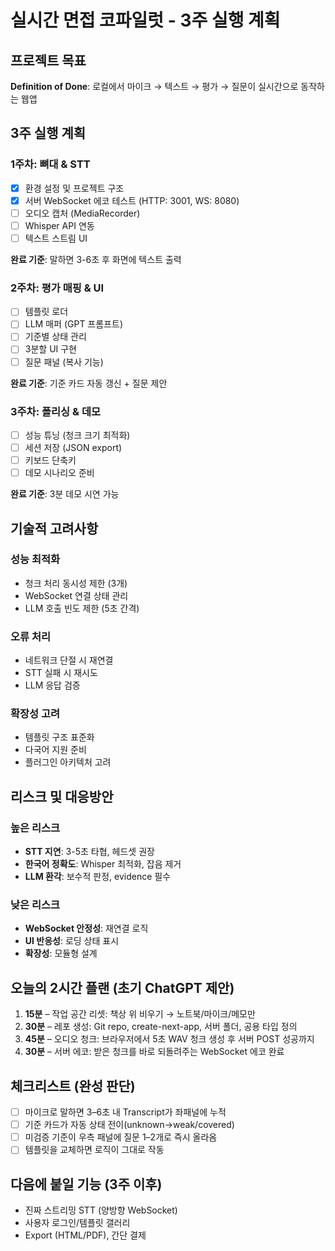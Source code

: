 # 실시간 면접 코파일럿 - 3주 실행 계획

## 프로젝트 목표
**Definition of Done**: 로컬에서 마이크 → 텍스트 → 평가 → 질문이 실시간으로 동작하는 웹앱

## 3주 실행 계획

### 1주차: 뼈대 & STT
- [x] 환경 설정 및 프로젝트 구조
- [x] 서버 WebSocket 에코 테스트 (HTTP: 3001, WS: 8080)
- [ ] 오디오 캡처 (MediaRecorder)
- [ ] Whisper API 연동
- [ ] 텍스트 스트림 UI

**완료 기준**: 말하면 3-6초 후 화면에 텍스트 출력

### 2주차: 평가 매핑 & UI
- [ ] 템플릿 로더
- [ ] LLM 매퍼 (GPT 프롬프트)
- [ ] 기준별 상태 관리
- [ ] 3분할 UI 구현
- [ ] 질문 패널 (복사 기능)

**완료 기준**: 기준 카드 자동 갱신 + 질문 제안

### 3주차: 폴리싱 & 데모
- [ ] 성능 튜닝 (청크 크기 최적화)
- [ ] 세션 저장 (JSON export)
- [ ] 키보드 단축키
- [ ] 데모 시나리오 준비

**완료 기준**: 3분 데모 시연 가능

## 기술적 고려사항

### 성능 최적화
- 청크 처리 동시성 제한 (3개)
- WebSocket 연결 상태 관리
- LLM 호출 빈도 제한 (5초 간격)

### 오류 처리
- 네트워크 단절 시 재연결
- STT 실패 시 재시도
- LLM 응답 검증

### 확장성 고려
- 템플릿 구조 표준화
- 다국어 지원 준비
- 플러그인 아키텍처 고려

## 리스크 및 대응방안

### 높은 리스크
- **STT 지연**: 3-5초 타협, 헤드셋 권장
- **한국어 정확도**: Whisper 최적화, 잡음 제거
- **LLM 환각**: 보수적 판정, evidence 필수

### 낮은 리스크  
- **WebSocket 안정성**: 재연결 로직
- **UI 반응성**: 로딩 상태 표시
- **확장성**: 모듈형 설계

## 오늘의 2시간 플랜 (초기 ChatGPT 제안)

1. **15분** – 작업 공간 리셋: 책상 위 비우기 → 노트북/마이크/메모만
2. **30분** – 레포 생성: Git repo, create-next-app, 서버 폴더, 공용 타입 정의
3. **45분** – 오디오 청크: 브라우저에서 5초 WAV 청크 생성 후 서버 POST 성공까지
4. **30분** – 서버 에코: 받은 청크를 바로 되돌려주는 WebSocket 에코 완료

## 체크리스트 (완성 판단)

- [ ] 마이크로 말하면 3–6초 내 Transcript가 좌패널에 누적
- [ ] 기준 카드가 자동 상태 전이(unknown→weak/covered)
- [ ] 미검증 기준이 우측 패널에 질문 1–2개로 즉시 올라옴
- [ ] 템플릿을 교체하면 로직이 그대로 작동

## 다음에 붙일 기능 (3주 이후)

- 진짜 스트리밍 STT (양방향 WebSocket)
- 사용자 로그인/템플릿 갤러리
- Export (HTML/PDF), 간단 결제